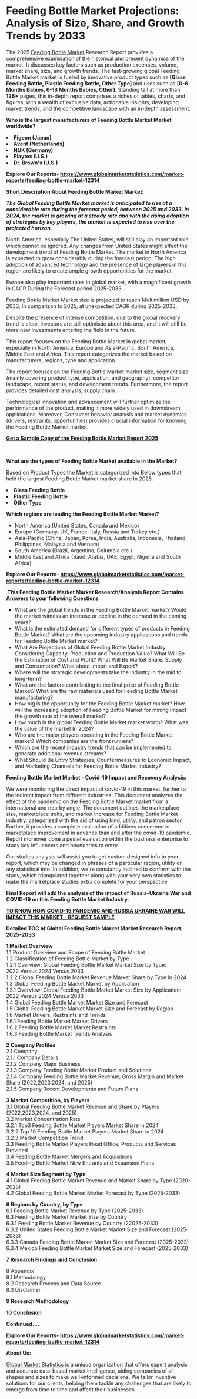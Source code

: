 <H1>Feeding Bottle Market Projections: Analysis of Size, Share, and Growth Trends by 2033</H1><p>The 2025 <a href="https://www.globalmarketstatistics.com/market-reports/feeding-bottle-market-12314">Feeding Bottle Market</a> Research Report provides a comprehensive examination of the historical and present dynamics of the market. It discusses key factors such as production expenses, volume, market share, size, and growth trends. The fast-growing global Feeding Bottle Market market is fueled by innovative product types such as <strong>[Glass Feeding Bottle, Plastic Feeding Bottle, Other Type]</strong> and uses such as <strong>[0-6 Months Babies, 6-18 Months Babies, Other]</strong>. Standing tall at more than <strong>128+</strong> pages, this in-depth report comprises a riches of tables, charts, and figures, with a wealth of exclusive data, actionable insights, developing market trends, and the competitive landscape with an in-depth assessment.</p><p><strong>Who is the largest manufacturers of Feeding Bottle Market Market worldwide?</strong></p><p><strong><li>Pigeon (Japan) <li>Avent (Netherlands) <li>NUK (Germany) <li>Playtex (U.S.) <li>Dr. Brown's (U.S.)</strong></p><p><strong>Explore Our Reports-&nbsp;<a href="https://wordhtml.com/">https://www.globalmarketstatistics.com/market-reports/feeding-bottle-market-12314</a></strong></p><p><strong>Short Description About Feeding Bottle Market Market:</strong></p><p><strong><em>The Global Feeding Bottle Market market is anticipated to rise at a considerable rate during the forecast period, between 2025 and 2033. In 2024, the market is growing at a steady rate and with the rising adoption of strategies by key players, the market is expected to rise over the projected horizon.</em></strong></p><p>North America, especially The United States, will still play an important role which cannot be ignored. Any changes from United States might affect the development trend of Feeding Bottle Market. The market in North America is expected to grow considerably during the forecast period. The high adoption of advanced technology and the presence of large players in this region are likely to create ample growth opportunities for the market.</p><p>Europe also play important roles in global market, with a magnificent growth in CAGR During the Forecast period 2025-2033.</p><p>Feeding Bottle Market Market size is projected to reach Multimillion USD by 2033, In comparison to 2025, at unexpected CAGR during 2025-2033.</p><p>Despite the presence of intense competition, due to the global recovery trend is clear, investors are still optimistic about this area, and it will still be more new investments entering the field in the future.</p><p>This report focuses on the Feeding Bottle Market in global market, especially in North America, Europe and Asia-Pacific, South America, Middle East and Africa. This report categorizes the market based on manufacturers, regions, type and application.</p><p>The report focuses on the Feeding Bottle Market market size, segment size (mainly covering product type, application, and geography), competitor landscape, recent status, and development trends. Furthermore, the report provides detailed cost analysis, supply chain.</p><p>Technological innovation and advancement will further optimize the performance of the product, making it more widely used in downstream applications. Moreover, Consumer behavior analysis and market dynamics (drivers, restraints, opportunities) provides crucial information for knowing the Feeding Bottle Market market.</p><p><strong><a href="https://www.globalmarketstatistics.com/market-reports/feeding-bottle-market-12314">Get a Sample Copy of the Feeding Bottle Market Report 2025</a></strong></p><p>&nbsp;</p><p><strong>What are the types of Feeding Bottle Market available in the Market?</strong></p><p>Based on Product Types the Market is categorized into Below types that held the largest Feeding Bottle Market market share In 2025.</p><p><strong><li>Glass Feeding Bottle<li>Plastic Feeding Bottle<li>Other Type</strong></p><p><strong>Which regions are leading the Feeding Bottle Market Market?</strong></p><ul><li>North America (United States, Canada and Mexico)</li><li>Europe (Germany, UK, France, Italy, Russia and Turkey etc.)</li><li>Asia-Pacific (China, Japan, Korea, India, Australia, Indonesia, Thailand, Philippines, Malaysia and Vietnam)</li><li>South America (Brazil, Argentina, Columbia etc.)</li><li>Middle East and Africa (Saudi Arabia, UAE, Egypt, Nigeria and South Africa)</li></ul><p><strong>Explore Our Reports&ndash;&nbsp;<a href="https://www.globalmarketstatistics.com/market-reports/feeding-bottle-market-12314">https://www.globalmarketstatistics.com/market-reports/feeding-bottle-market-12314</a></strong></p><p><strong>&nbsp;This Feeding Bottle Market Market Research/Analysis Report Contains Answers to your following Questions</strong></p><ul><li>What are the global trends in the Feeding Bottle Market market? Would the market witness an increase or decline in the demand in the coming years?</li><li>What is the estimated demand for different types of products in Feeding Bottle Market? What are the upcoming industry applications and trends for Feeding Bottle Market market?</li><li>What Are Projections of Global Feeding Bottle Market Industry Considering Capacity, Production and Production Value? What Will Be the Estimation of Cost and Profit? What Will Be Market Share, Supply and Consumption? What about Import and Export?</li><li>Where will the strategic developments take the industry in the mid to long-term?</li><li>What are the factors contributing to the final price of Feeding Bottle Market? What are the raw materials used for Feeding Bottle Market manufacturing?</li><li>How big is the opportunity for the Feeding Bottle Market market? How will the increasing adoption of Feeding Bottle Market for mining impact the growth rate of the overall market?</li><li>How much is the global Feeding Bottle Market market worth? What was the value of the market In 2024?</li><li>Who are the major players operating in the Feeding Bottle Market market? Which companies are the front runners?</li><li>Which are the recent industry trends that can be implemented to generate additional revenue streams?</li><li>What Should Be Entry Strategies, Countermeasures to Economic Impact, and Marketing Channels for Feeding Bottle Market Industry?</li></ul><p><strong>Feeding Bottle Market Market - Covid-19 Impact and Recovery Analysis:</strong></p><p>We were monitoring the direct impact of covid-19 in this market, further to the indirect impact from different industries. This document analyzes the effect of the pandemic on the Feeding Bottle Market market from a international and nearby angle. The document outlines the marketplace size, marketplace traits, and market increase for Feeding Bottle Market industry, categorised with the aid of using kind, utility, and patron sector. Further, it provides a complete evaluation of additives concerned in marketplace improvement in advance than and after the covid-19 pandemic. Report moreover done a pestel evaluation within the business enterprise to study key influencers and boundaries to entry.</p><p>Our studies analysts will assist you to get custom designed info to your report, which may be changed in phrases of a particular region, utility or any statistical info. In addition, we're constantly inclined to conform with the study, which triangulated together along with your very own statistics to make the marketplace studies extra complete for your perspective.</p><p><strong>Final Report will add the analysis of the impact of Russia-Ukraine War and COVID-19 on this Feeding Bottle Market Industry.</strong></p><p><strong><a href="https://www.globalmarketstatistics.com/market-reports/feeding-bottle-market-12314">TO KNOW HOW COVID-19 PANDEMIC AND RUSSIA UKRAINE WAR WILL IMPACT THIS MARKET - REQUEST SAMPLE</a></strong></p><p><strong>Detailed TOC of Global Feeding Bottle Market Market Research Report, 2025-2033</strong></p><p><strong>1 Market Overview</strong><br /> 1.1 Product Overview and Scope of Feeding Bottle Market<br /> 1.2 Classification of Feeding Bottle Market by Type<br /> 1.2.1 Overview: Global Feeding Bottle Market Market Size by Type: 2022&nbsp;Versus 2024 Versus 2033<br /> 1.2.2 Global Feeding Bottle Market Revenue Market Share by Type in 2024<br /> 1.3 Global Feeding Bottle Market Market by Application<br /> 1.3.1 Overview: Global Feeding Bottle Market Market Size by Application: 2022&nbsp;Versus 2024 Versus 2033<br /> 1.4 Global Feeding Bottle Market Market Size and Forecast<br /> 1.5 Global Feeding Bottle Market Market Size and Forecast by Region<br /> 1.6 Market Drivers, Restraints and Trends<br /> 1.6.1 Feeding Bottle Market Market Drivers<br /> 1.6.2 Feeding Bottle Market Market Restraints<br /> 1.6.3 Feeding Bottle Market Trends Analysis</p><p><strong>2 Company Profiles</strong><br /> 2.1 Company<br /> 2.1.1 Company Details<br /> 2.1.2 Company Major Business<br /> 2.1.3 Company Feeding Bottle Market Product and Solutions<br /> 2.1.4 Company Feeding Bottle Market Revenue, Gross Margin and Market Share (2022,2023,2024, and 2025)<br /> 2.1.5 Company Recent Developments and Future Plans</p><p><strong>3 Market Competition, by Players</strong><br /> 3.1 Global Feeding Bottle Market Revenue and Share by Players (2022,2023,2024, and 2025)<br /> 3.2 Market Concentration Rate<br /> 3.2.1 Top3 Feeding Bottle Market Players Market Share in 2024<br /> 3.2.2 Top 10 Feeding Bottle Market Players Market Share in 2024<br /> 3.2.3 Market Competition Trend<br /> 3.3 Feeding Bottle Market Players Head Office, Products and Services Provided<br /> 3.4 Feeding Bottle Market Mergers and Acquisitions<br /> 3.5 Feeding Bottle Market New Entrants and Expansion Plans</p><p><strong>4 Market Size Segment by Type</strong><br /> 4.1 Global Feeding Bottle Market Revenue and Market Share by Type (2020-2025)<br /> 4.2 Global Feeding Bottle Market Market Forecast by Type (2025-2033)</p><p><strong>6 Regions by Country, by Type</strong><br /> 6.1 Feeding Bottle Market Revenue by Type (2025-2033)<br /> 6.3 Feeding Bottle Market Market Size by Country<br /> 6.3.1 Feeding Bottle Market Revenue by Country (22025-2033)<br /> 6.3.2 United States Feeding Bottle Market Market Size and Forecast (2025-2033)<br /> 6.3.3 Canada Feeding Bottle Market Market Size and Forecast (2025-2033)<br /> 6.3.4 Mexico Feeding Bottle Market Market Size and Forecast (2025-2033)</p><p><strong>7 Research Findings and Conclusion</strong></p><p>8 Appendix<br /> 8.1 Methodology<br /> 8.2 Research Process and Data Source<br /> 8.3 Disclaimer</p><p><strong>9 Research Methodology</strong></p><p><strong>10 Conclusion</strong></p><p><strong>Continued&hellip;.</strong></p><p><strong>Explore Our Reports-&nbsp;<a href="Feeding Bottle Market">https://www.globalmarketstatistics.com/market-reports/feeding-bottle-market-12314</a></strong></p><p><strong>About Us:</strong></p><p><a href="https://www.globalmarketstatistics.com/">Global Market Statistics</a>&nbsp;is a unique organization that offers expert analysis and accurate data-based market intelligence, aiding companies of all shapes and sizes to make well-informed decisions. We tailor inventive solutions for our clients, helping them tackle any challenges that are likely to emerge from time to time and affect their businesses.</p><p>&nbsp;</p>
